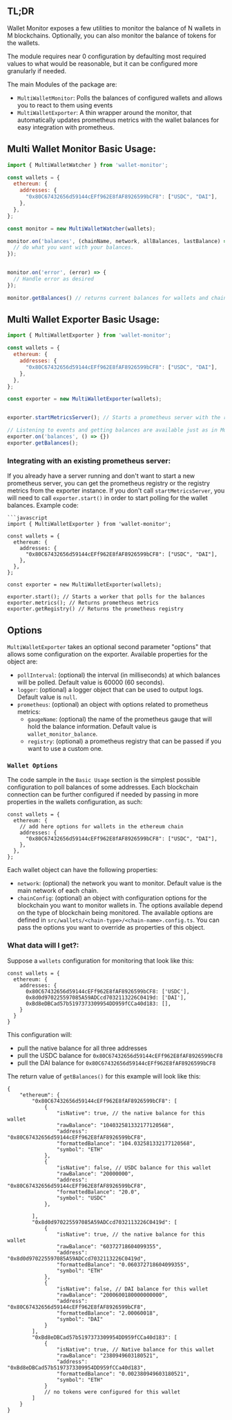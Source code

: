
## TL;DR

Wallet Monitor exposes a few utilities to monitor the balance of N wallets in M blockchains. Optionally, you can also monitor the balance of tokens for the wallets.

The module requires near 0 configuration by defaulting most required values to what would be reasonable, but it can be configured more granularly if needed.

The main Modules of the package are:
- `MultiWalletMonitor`: Polls the balances of configured wallets and allows you to react to them using events
- `MultiWalletExporter`: A thin wrapper around the monitor, that automatically updates prometheus metrics with the wallet balances for easy integration with prometheus.


## Multi Wallet Monitor Basic Usage:
```javascript
import { MultiWalletWatcher } from 'wallet-monitor';

const wallets = {
  ethereum: {
    addresses: {
      "0x80C67432656d59144cEFf962E8fAF8926599bCF8": ["USDC", "DAI"],
    },
  },
};

const monitor = new MultiWalletWatcher(wallets);

monitor.on('balances', (chainName, network, allBalances, lastBalance) => {
  // do what you want with your balances.
});


monitor.on('error', (error) => {
  // Handle error as desired
});

monitor.getBalances() // returns current balances for wallets and chains

```
## Multi Wallet Exporter Basic Usage:

```javascript
import { MultiWalletExporter } from 'wallet-monitor';

const wallets = {
  ethereum: {
    addresses: {
      "0x80C67432656d59144cEFf962E8fAF8926599bCF8": ["USDC", "DAI"],
    },
  },
};

const exporter = new MultiWalletExporter(wallets);


exporter.startMetricsServer(); // Starts a prometheus server with the resulting metrics

// Listening to events and getting balances are available just as in MultiWalletWatcher
exporter.on('balances', () => {}) 
exporter.getBalances();
```

### Integrating with an existing prometheus server:
If you already have a server running and don't want to start a new prometheus server, you can get the prometheus registry or the registry metrics from the exporter instance. If you don't call `startMetricsServer`, you will need to call `exporter.start()` in order to start polling for the wallet balances.
Example code:
```
```javascript
import { MultiWalletExporter } from 'wallet-monitor';

const wallets = {
  ethereum: {
    addresses: {
      "0x80C67432656d59144cEFf962E8fAF8926599bCF8": ["USDC", "DAI"],
    },
  },
};

const exporter = new MultiWalletExporter(wallets);

exporter.start(); // Starts a worker that polls for the balances
exporter.metrics(); // Returns prometheus metrics
exporter.getRegistry() // Returns the prometheus registry
```

## Options
`MultiWalletExporter` takes an optional second parameter "options" that allows some configuration on the exporter. Available properties for the object are:
-   `pollInterval`: (optional) the interval (in milliseconds) at which balances will be polled. Default value is 60000 (60 seconds).
-   `logger`: (optional) a logger object that can be used to output logs. Default value is `null`.
-   `prometheus`: (optional) an object with options related to prometheus metrics:
    -   `gaugeName`: (optional) the name of the prometheus gauge that will hold the balance information. Default value is `wallet_monitor_balance`.
    -   `registry`: (optional) a prometheus registry that can be passed if you want to use a custom one.

### `Wallet Options`
The code sample in the `Basic Usage` section is the simplest possible configuration to poll balances of some addresses. Each blockchain connection can be further configured if needed by passing in more properties in the wallets configuration, as such:
```
const wallets = {
  ethereum: {
	// add here options for wallets in the ethereum chain
    addresses: {
      "0x80C67432656d59144cEFf962E8fAF8926599bCF8": ["USDC", "DAI"],
    },
  },
};
```
Each wallet object can have the following properties:

-   `network`: (optional) the network you want to monitor. Default value is the main network of each chain.
-   `chainConfig`: (optional) an object with configuration options for the blockchain you want to monitor wallets in. The options available depend on the type of blockchain being monitored. The available options are defined in `src/wallets/<chain-type>/<chain-name>.config.ts`. You can pass the options you want to override as properties of this object.

### What data will I get?:
Suppose a `wallets` configuration for monitoring that look like this:
```
const wallets = {
  ethereum: {
    addresses: {
      0x80C67432656d59144cEFf962E8fAF8926599bCF8: ['USDC'],
      0x8d0d970225597085A59ADCcd7032113226C0419d: ['DAI'],
      0xBd8eDBCad57b5197373309954DD959fCCa40d183: [],
    }
  }
}
```
This configuration will:
- pull the native balance for all three addresses
- pull the USDC balance for `0x80C67432656d59144cEFf962E8fAF8926599bCF8`
- pull the DAI balance for `0x80C67432656d59144cEFf962E8fAF8926599bCF8`

The return value of `getBalances()` for this example will look like this:
```
{
    "ethereum": {
        "0x80C67432656d59144cEFf962E8fAF8926599bCF8": [
            {
                "isNative": true, // the native balance for this wallet
                "rawBalance": "104032581332177120568",
                "address": "0x80C67432656d59144cEFf962E8fAF8926599bCF8",
                "formattedBalance": "104.032581332177120568",
                "symbol": "ETH"
            },
            {
                "isNative": false, // USDC balance for this wallet
                "rawBalance": "20000000",
                "address": "0x80C67432656d59144cEFf962E8fAF8926599bCF8",
                "formattedBalance": "20.0",
                "symbol": "USDC"
            },

        ],
        "0x8d0d970225597085A59ADCcd7032113226C0419d": [
            {
                "isNative": true, // the native balance for this wallet
                "rawBalance": "60372718604099355",
                "address": "0x8d0d970225597085A59ADCcd7032113226C0419d",
                "formattedBalance": "0.060372718604099355",
                "symbol": "ETH"
            },
            {
                "isNative": false, // DAI balance for this wallet
                "rawBalance": "2000600180000000000",
                "address": "0x80C67432656d59144cEFf962E8fAF8926599bCF8",
                "formattedBalance": "2.00060018",
                "symbol": "DAI"
            }
        ],
        "0xBd8eDBCad57b5197373309954DD959fCCa40d183": [
            {
                "isNative": true, // Native balance for this wallet
                "rawBalance": "2380949603180521",
                "address": "0xBd8eDBCad57b5197373309954DD959fCCa40d183",
                "formattedBalance": "0.002380949603180521",
                "symbol": "ETH"
            }
            // no tokens were configured for this wallet
        ]
    }
}
```

